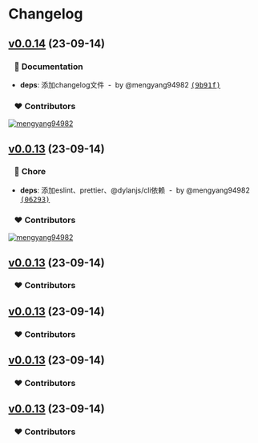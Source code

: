# Changelog


## [v0.0.14](https://github.com/mengyang94982/dylan-cli/compare/0.0.6...v0.0.14) (23-09-14)

### &nbsp;&nbsp;&nbsp;📖 Documentation

- **deps**: 添加changelog文件 &nbsp;-&nbsp; by @mengyang94982 [<samp>(9b91f)</samp>](https://github.com/mengyang94982/dylan-cli/commit/9b91fbd)

### &nbsp;&nbsp;&nbsp;❤️ Contributors

[![mengyang94982](https://github.com/mengyang94982.png?size=48)](https://github.com/mengyang94982)&nbsp;&nbsp;

## [v0.0.13](https://github.com/mengyang94982/dylan-cli/compare/0.0.5...v0.0.13) (23-09-14)

### &nbsp;&nbsp;&nbsp;🏡 Chore

- **deps**: 添加eslint、prettier、@dylanjs/cli依赖 &nbsp;-&nbsp; by @mengyang94982 [<samp>(06293)</samp>](https://github.com/mengyang94982/dylan-cli/commit/06293d5)

### &nbsp;&nbsp;&nbsp;❤️ Contributors

[![mengyang94982](https://github.com/mengyang94982.png?size=48)](https://github.com/mengyang94982)&nbsp;&nbsp;

## [v0.0.13](https://github.com/mengyang94982/dylan-cli/compare/0.0.4...v0.0.13) (23-09-14)

### &nbsp;&nbsp;&nbsp;❤️ Contributors

## [v0.0.13](https://github.com/mengyang94982/dylan-cli/compare/0.0.3...v0.0.13) (23-09-14)

### &nbsp;&nbsp;&nbsp;❤️ Contributors

## [v0.0.13](https://github.com/mengyang94982/dylan-cli/compare/0.0.2...v0.0.13) (23-09-14)

### &nbsp;&nbsp;&nbsp;❤️ Contributors

## [v0.0.13](https://github.com/mengyang94982/dylan-cli/compare/0.0.1...v0.0.13) (23-09-14)

### &nbsp;&nbsp;&nbsp;❤️ Contributors



